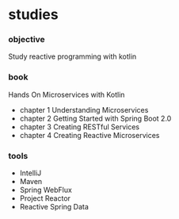 # studies

### objective
Study reactive programming with kotlin

### book
Hands On Microservices with Kotlin

- chapter 1 Understanding Microservices
- chapter 2 Getting Started with Spring Boot 2.0
- chapter 3 Creating RESTful Services
- chapter 4 Creating Reactive Microservices

### tools

- IntelliJ
- Maven
- Spring WebFlux
- Project Reactor
- Reactive Spring Data



